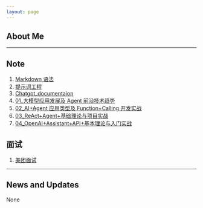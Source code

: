 ```yaml
---
layout: page
---
```


## About Me

---

## Note

1. [Markdown 语法](/Note_file/Markdown语法.md)
2. [提示词工程](/Note_file/大模型学习/提示词工程.md)
3. [Chatgpt_documentaion](/Note_file/chatgpt内容/chatgpt_documentation.md)
4. [01\_大模型应用发展及 Agent 前沿技术趋势](/Note_file/大模型与Agent开发实战/01大模型应用发展及Agent前沿技术趋势.md)
5. [02_AI+Agent 应用类型及 Function+Calling 开发实战](/Note_File/大模型与Agent开发实战/02AI+Agent应用类型及Function+Calling开发实战.md)
6. [03_ReAct+Agent+基础理论与项目实战](/Note_File/大模型与Agent开发实战/03ReAct+Agent+基础理论与项目实战.md)
7. [04_OpenAI+Assistant+API+基本理论与入门实战](/Note_File/大模型与Agent开发实战/04OpenAI+Assistant+API+基本理论与入门实战.md)

## 面试

1. [美团面试](/Note_file/面经/美团面试.md)

---

## News and Updates

None

<!-- <img src="./images/wanglanjun.png" class="floatpic" width="360" height="480"> -->

<!-- Lanjun Wang is a researcher and doctoral supervisor at the School of New Media and Communication, Tianjin University. Her research interests include data governance, data mining and trusted artificial intelligence. She received her Bachelor of Science and Doctor of Engineering degrees from Tsinghua University. After graduation, she worked as a senior senior research fellow at IBM and a technical expert at Huawei. As the trusted person in charge of Huawei cloud model, he established the industry’s first security standard for implementing artificial intelligence cloud services. She has published more than 40 high-level papers, Google index more than 1100 times, has granted 25 patents, and served as a reviewer for many top international journals and a member of the relevant top conferences and other program committees. In addition, she has maintained long-term cooperative relations with famous universities at home and abroad as well as well-known domestic technology enterprises.

If you are interested in my research and want to sign up for my PhD, please feel free to contact me by email. -->

<!-- --- -->

<!-- ## Research Interests
<!-- 可信人工智能：包括人工智能系统可解释性、鲁棒性、公平性与偏见、可问责性等保障人工智能系统安全发展面临一系列新技术，主要关注媒体内容推荐与传播的场景。

数据治理：包括数据隐私保护、数据价值评估、数据清洗等技术，使得最大限度的挖掘数据传播价值，同时构筑数据安全堤坝。 -->

<!-- ---
## Work experience
- **2017.5-2021.10:** 华为技术有限公司, 技术专家
- **2021.10-至今:** 天津大学, 研究员,博士生导师

<br>

## Academic Background
- **2016.2-2017.5:** 加拿大滑铁卢大学, 博士后
- **2011.7-2016.1:** IBM中国研究院, 高级主任研究员
- **2008-2009:** 美国加州大学伯克利分校, 加州先进交通技术研究所, 国家留学基金委公派交换生
- **2005-2011:** 清华大学, 电子工程系, 博士
- **2001-2005:** 清华大学, 基础科学（数学物理方向）, 理学学士


---
<!-- ## News and Updates
None
 -->
